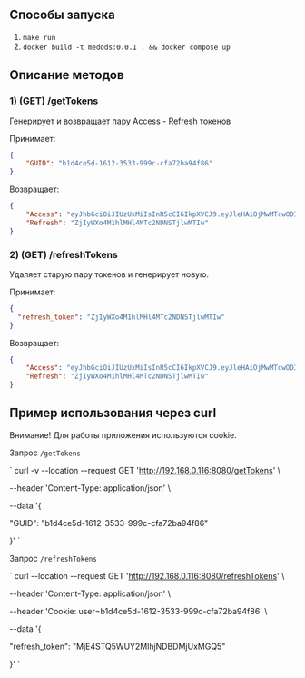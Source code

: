 ## Способы запуска
1) `make run`
2) `docker build -t medods:0.0.1 . && docker compose up`

## Описание методов
### 1) (GET) /getTokens
Генерирует и возвращает пару Access - Refresh токенов

Принимает: 
```json
{
    "GUID": "b1d4ce5d-1612-3533-999c-cfa72ba94f86"
}
```

Возвращает:
```json
{
    "Access": "eyJhbGciOiJIUzUxMiIsInR5cCI6IkpXVCJ9.eyJleHAiOjMwMTcwODI4MTAzMSwiZ3VpZCI6ImIxZDRjZTVkLTE2MTItMzUzMy05OTljLWNmYTcyYmE5NGY4NiJ9.otFlj1XxCvqNyoYfsfa6wH7A8fEGHpPXcqIbFcsEtimZtIoWqNh5aACd-99mWaXle1MxBFIHTb82GQtOVttZkg",
    "Refresh": "ZjIyWXo4M1hlMHl4MTc2NDNSTjlwMTIw"
}
```
### 2) (GET) /refreshTokens
Удаляет старую пару токенов и генерирует новую.

Принимает:
```json
{
  "refresh_token": "ZjIyWXo4M1hlMHl4MTc2NDNSTjlwMTIw"
}
```

Возвращает:
```json
{
    "Access": "eyJhbGciOiJIUzUxMiIsInR5cCI6IkpXVCJ9.eyJleHAiOjMwMTcwODI4MTAzMSwiZ3VpZCI6ImIxZDRjZTVkLTE2MTItMzUzMy05OTljLWNmYTcyYmE5NGY4NiJ9.otFlj1XxCvqNyoYfsfa6wH7A8fEGHpPXcqIbFcsEtimZtIoWqNh5aACd-99mWaXle1MxBFIHTb82GQtOVttZkg",
    "Refresh": "ZjIyWXo4M1hlMHl4MTc2NDNSTjlwMTIw"
}
```
## Пример использования через curl
Внимание! Для работы приложения используются cookie.

Запрос `/getTokens`

`
curl -v --location --request GET 'http://192.168.0.116:8080/getTokens' \

--header 'Content-Type: application/json' \

--data '{

"GUID": "b1d4ce5d-1612-3533-999c-cfa72ba94f86"

}'
`

Запрос `/refreshTokens`

`
curl  --location --request GET 'http://192.168.0.116:8080/refreshTokens' \

--header 'Content-Type: application/json' \

--header 'Cookie: user=b1d4ce5d-1612-3533-999c-cfa72ba94f86' \

--data '{

"refresh_token": "MjE4STQ5WUY2MlhjNDBDMjUxMGQ5"

}'
`
